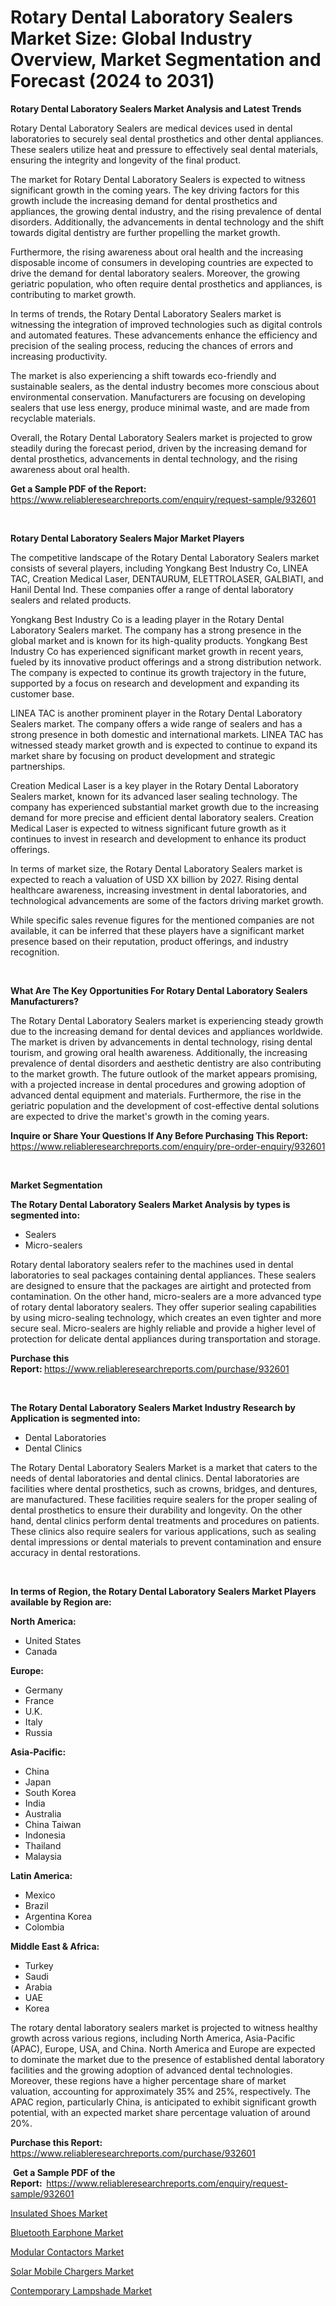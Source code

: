 <p><h1>Rotary Dental Laboratory Sealers Market Size: Global Industry Overview, Market Segmentation and Forecast (2024 to 2031)</h1></p><p><strong>Rotary Dental Laboratory Sealers Market Analysis and Latest Trends</strong></p>
<p><p>Rotary Dental Laboratory Sealers are medical devices used in dental laboratories to securely seal dental prosthetics and other dental appliances. These sealers utilize heat and pressure to effectively seal dental materials, ensuring the integrity and longevity of the final product.</p><p>The market for Rotary Dental Laboratory Sealers is expected to witness significant growth in the coming years. The key driving factors for this growth include the increasing demand for dental prosthetics and appliances, the growing dental industry, and the rising prevalence of dental disorders. Additionally, the advancements in dental technology and the shift towards digital dentistry are further propelling the market growth.</p><p>Furthermore, the rising awareness about oral health and the increasing disposable income of consumers in developing countries are expected to drive the demand for dental laboratory sealers. Moreover, the growing geriatric population, who often require dental prosthetics and appliances, is contributing to market growth.</p><p>In terms of trends, the Rotary Dental Laboratory Sealers market is witnessing the integration of improved technologies such as digital controls and automated features. These advancements enhance the efficiency and precision of the sealing process, reducing the chances of errors and increasing productivity.</p><p>The market is also experiencing a shift towards eco-friendly and sustainable sealers, as the dental industry becomes more conscious about environmental conservation. Manufacturers are focusing on developing sealers that use less energy, produce minimal waste, and are made from recyclable materials.</p><p>Overall, the Rotary Dental Laboratory Sealers market is projected to grow steadily during the forecast period, driven by the increasing demand for dental prosthetics, advancements in dental technology, and the rising awareness about oral health.</p></p>
<p><strong>Get a Sample PDF of the Report:&nbsp;</strong> <a href="https://www.reliableresearchreports.com/enquiry/request-sample/932601">https://www.reliableresearchreports.com/enquiry/request-sample/932601</a></p>
<p>&nbsp;</p>
<p><strong>Rotary Dental Laboratory Sealers Major Market Players</strong></p>
<p><p>The competitive landscape of the Rotary Dental Laboratory Sealers market consists of several players, including Yongkang Best Industry Co, LINEA TAC, Creation Medical Laser, DENTAURUM, ELETTROLASER, GALBIATI, and Hanil Dental Ind. These companies offer a range of dental laboratory sealers and related products.</p><p>Yongkang Best Industry Co is a leading player in the Rotary Dental Laboratory Sealers market. The company has a strong presence in the global market and is known for its high-quality products. Yongkang Best Industry Co has experienced significant market growth in recent years, fueled by its innovative product offerings and a strong distribution network. The company is expected to continue its growth trajectory in the future, supported by a focus on research and development and expanding its customer base.</p><p>LINEA TAC is another prominent player in the Rotary Dental Laboratory Sealers market. The company offers a wide range of sealers and has a strong presence in both domestic and international markets. LINEA TAC has witnessed steady market growth and is expected to continue to expand its market share by focusing on product development and strategic partnerships.</p><p>Creation Medical Laser is a key player in the Rotary Dental Laboratory Sealers market, known for its advanced laser sealing technology. The company has experienced substantial market growth due to the increasing demand for more precise and efficient dental laboratory sealers. Creation Medical Laser is expected to witness significant future growth as it continues to invest in research and development to enhance its product offerings.</p><p>In terms of market size, the Rotary Dental Laboratory Sealers market is expected to reach a valuation of USD XX billion by 2027. Rising dental healthcare awareness, increasing investment in dental laboratories, and technological advancements are some of the factors driving market growth.</p><p>While specific sales revenue figures for the mentioned companies are not available, it can be inferred that these players have a significant market presence based on their reputation, product offerings, and industry recognition.</p></p>
<p>&nbsp;</p>
<p><strong>What Are The Key Opportunities For Rotary Dental Laboratory Sealers Manufacturers?</strong></p>
<p><p>The Rotary Dental Laboratory Sealers market is experiencing steady growth due to the increasing demand for dental devices and appliances worldwide. The market is driven by advancements in dental technology, rising dental tourism, and growing oral health awareness. Additionally, the increasing prevalence of dental disorders and aesthetic dentistry are also contributing to the market growth. The future outlook of the market appears promising, with a projected increase in dental procedures and growing adoption of advanced dental equipment and materials. Furthermore, the rise in the geriatric population and the development of cost-effective dental solutions are expected to drive the market's growth in the coming years.</p></p>
<p><strong>Inquire or Share Your Questions If Any Before Purchasing This Report:</strong> <a href="https://www.reliableresearchreports.com/enquiry/pre-order-enquiry/932601">https://www.reliableresearchreports.com/enquiry/pre-order-enquiry/932601</a></p>
<p>&nbsp;</p>
<p><strong>Market Segmentation</strong></p>
<p><strong>The Rotary Dental Laboratory Sealers Market Analysis by types is segmented into:</strong></p>
<p><ul><li>Sealers</li><li>Micro-sealers</li></ul></p>
<p><p>Rotary dental laboratory sealers refer to the machines used in dental laboratories to seal packages containing dental appliances. These sealers are designed to ensure that the packages are airtight and protected from contamination. On the other hand, micro-sealers are a more advanced type of rotary dental laboratory sealers. They offer superior sealing capabilities by using micro-sealing technology, which creates an even tighter and more secure seal. Micro-sealers are highly reliable and provide a higher level of protection for delicate dental appliances during transportation and storage.</p></p>
<p><strong>Purchase this Report:&nbsp;</strong><a href="https://www.reliableresearchreports.com/purchase/932601">https://www.reliableresearchreports.com/purchase/932601</a></p>
<p>&nbsp;</p>
<p><strong>The Rotary Dental Laboratory Sealers Market Industry Research by Application is segmented into:</strong></p>
<p><ul><li>Dental Laboratories</li><li>Dental Clinics</li></ul></p>
<p><p>The Rotary Dental Laboratory Sealers Market is a market that caters to the needs of dental laboratories and dental clinics. Dental laboratories are facilities where dental prosthetics, such as crowns, bridges, and dentures, are manufactured. These facilities require sealers for the proper sealing of dental prosthetics to ensure their durability and longevity. On the other hand, dental clinics perform dental treatments and procedures on patients. These clinics also require sealers for various applications, such as sealing dental impressions or dental materials to prevent contamination and ensure accuracy in dental restorations.</p></p>
<p>&nbsp;</p>
<p><strong>In terms of Region, the Rotary Dental Laboratory Sealers Market Players available by Region are:</strong></p>
<p>
    <p> <strong> North America: </strong>
        <ul>
            <li>United States</li>
            <li>Canada</li>
        </ul>
        </p> 
    <p> <strong> Europe: </strong>
        <ul>
            <li>Germany</li>
            <li>France</li>
            <li>U.K.</li>
            <li>Italy</li>
            <li>Russia</li>
        </ul>
        </p> 
    <p> <strong> Asia-Pacific: </strong>
        <ul>
            <li>China</li>
            <li>Japan</li>
            <li>South Korea</li>
            <li>India</li>
            <li>Australia</li>
            <li>China Taiwan</li>
            <li>Indonesia</li>
            <li>Thailand</li>
            <li>Malaysia</li>
        </ul>
        </p> 
    <p> <strong> Latin America: </strong>
        <ul>
            <li>Mexico</li>
            <li>Brazil</li>
            <li>Argentina Korea</li>
            <li>Colombia</li>
        </ul>
        </p> 
    <p> <strong> Middle East & Africa: </strong>
        <ul>
            <li>Turkey</li>
            <li>Saudi</li>
            <li>Arabia</li>
            <li>UAE</li>
            <li>Korea</li>
        </ul>
    </p>
    </p>
<p><p>The rotary dental laboratory sealers market is projected to witness healthy growth across various regions, including North America, Asia-Pacific (APAC), Europe, USA, and China. North America and Europe are expected to dominate the market due to the presence of established dental laboratory facilities and the growing adoption of advanced dental technologies. Moreover, these regions have a higher percentage share of market valuation, accounting for approximately 35% and 25%, respectively. The APAC region, particularly China, is anticipated to exhibit significant growth potential, with an expected market share percentage valuation of around 20%.</p></p>
<p><strong>Purchase this Report: </strong><a href="https://www.reliableresearchreports.com/purchase/932601">https://www.reliableresearchreports.com/purchase/932601</a></p>
<p>&nbsp;<strong>Get a Sample PDF of the Report:&nbsp;&nbsp;</strong><a href="https://www.reliableresearchreports.com/enquiry/request-sample/932601">https://www.reliableresearchreports.com/enquiry/request-sample/932601</a></p>
<p><strong></strong></p>
<p><p><a href="https://medium.com/@edwinhayes25/insulated-shoes-market-report-reveals-the-latest-trends-and-growth-opportunities-of-this-market-c4bb351f2bb0">Insulated Shoes Market</a></p><p><a href="https://medium.com/@edwinhayes25/bluetooth-earphone-market-outlook-industry-overview-and-forecast-2024-to-2031-b1f4862e64e1">Bluetooth Earphone Market</a></p><p><a href="https://medium.com/@andrewgarza766/modular-contactors-market-competitive-analysis-market-trends-and-forecast-to-2031-66a552862ddc">Modular Contactors Market</a></p><p><a href="https://medium.com/@andrewgarza766/solar-mobile-chargers-market-size-and-market-trends-complete-industry-overview-2024-to-2031-cb0197a1254e">Solar Mobile Chargers Market</a></p><p><a href="https://medium.com/@edwinhayes25/analyzing-contemporary-lampshade-market-global-industry-perspective-and-forecast-2024-to-2031-52767d6a9284">Contemporary Lampshade Market</a></p></p>